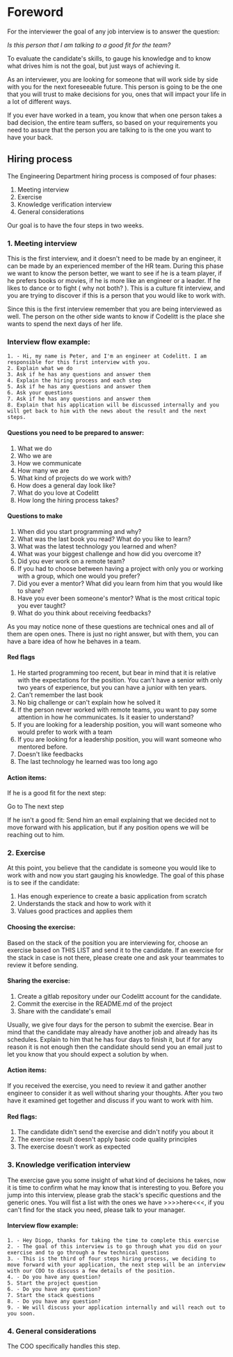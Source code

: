 # Foreword

For the interviewer the goal of any job interview is to answer the question:

_Is this person that I am talking to a good fit for the team?_

To evaluate the candidate's skills, to gauge his knowledge and to know what drives him is not the goal, but just ways of achieving it.

As an interviewer, you are looking for someone that will work side by side with you for the next foreseeable future. This person is going to be the one that you will trust to make decisions for you, ones that will impact your life in a lot of different ways. 

If you ever have worked in a team, you know that when one person takes a bad decision, the entire team suffers, so based on your requirements you need to assure that the person you are talking to is the one you want to have your back.

## Hiring process

The Engineering Department hiring process is composed of four phases:

1. Meeting interview
2. Exercise
3. Knowledge verification interview
4. General considerations

Our goal is to have the four steps in two weeks.

### 1. Meeting interview

This is the first interview, and it doesn't need to be made by an engineer, it can be made by an experienced member of the HR team. During this phase we want to know the person better, we want to see if he is a team player, if he prefers books or movies, if he is more like an engineer or a leader. If he likes to dance or to fight ( why not both? ). This is a culture fit interview, and you are trying to discover if this is a person that you would like to work with.

Since this is the first interview remember that you are being interviewed as well. The person on the other side wants to know if Codelitt is the place she wants to spend the next days of her life.

### Interview flow example:

```
1. - Hi, my name is Peter, and I'm an engineer at Codelitt. I am responsible for this first interview with you. 
2. Explain what we do
3. Ask if he has any questions and answer them
4. Explain the hiring process and each step
5. Ask if he has any questions and answer them
6. Ask your questions
7. Ask if he has any questions and answer them
8. Explain that his application will be discussed internally and you will get back to him with the news about the result and the next steps.
```

#### Questions you need to be prepared to answer:

1. What we do
2. Who we are
3. How we communicate
4. How many we are
5. What kind of projects do we work with?
6. How does a general day look like?
7. What do you love at Codelitt
8. How long the hiring process takes?


#### Questions to make

1. When did you start programming and why?
2. What was the last book you read? What do you like to learn?
3. What was the latest technology you learned and when?
4. What was your biggest challenge and how did you overcome it?
5. Did you ever work on a remote team?
6. If you had to choose between having a project with only you or working with a group, which one would you prefer?
7. Did you ever a mentor? What did you learn from him that you would like to share?
8. Have you ever been someone's mentor? What is the most critical topic you ever taught?
9. What do you think about receiving feedbacks?

As you may notice none of these questions are technical ones and all of them are open ones. There is just no right answer, but with them, you can have a bare idea of how he behaves in a team.

#### Red flags

1. He started programming too recent, but bear in mind that it is relative with the expectations for the position. You can't have a senior with only two years of experience, but you can have a junior with ten years.
2. Can't remember the last book
3. No big challenge or can't explain how he solved it
4. If the person never worked with remote teams, you want to pay some attention in how he communicates. Is it easier to understand?
5. If you are looking for a leadership position, you will want someone who would prefer to work with a team
6. If you are looking for a leadership position, you will want someone who mentored before.
7. Doesn't like feedbacks
8. The last technology he learned was too long ago

#### Action items:

If he is a good fit for the next step:

Go to The next step

If he isn't a good fit:
Send him an email explaining that we decided not to move forward with his application, but if any position opens we will be reaching out to him.

### 2. Exercise

At this point, you believe that the candidate is someone you would like to work with and now you start gauging his knowledge. The goal of this phase is to see if the candidate:

1. Has enough experience to create a basic application from scratch
2. Understands the stack and how to work with it
3. Values good practices and applies them

#### Choosing the exercise:

Based on the stack of the position you are interviewing for, choose an exercise based on THIS LIST and send it to the candidate. If an exercise for the stack in case is not there, please create one and ask your teammates to review it before sending.


#### Sharing the exercise:

1. Create a gitlab repository under our Codelitt account for the candidate.
2. Commit the exercise in the README.md of the project
3. Share with the candidate's email

Usually, we give four days for the person to submit the exercise. Bear in mind that the candidate may already have another job and already has its schedules. Explain to him that he has four days to finish it, but if for any reason it is not enough then the candidate should send you an email just to let you know that you should expect a solution by when.

#### Action items:

If you received the exercise, you need to review it and gather another engineer to consider it as well without sharing your thoughts. After you two have it examined get together and discuss if you want to work with him.

#### Red flags:

1. The candidate didn't send the exercise and didn't notify you about it
2. The exercise result doesn't apply basic code quality principles 
3. The exercise doesn't work as expected


### 3. Knowledge verification interview

The exercise gave you some insight of what kind of decisions he takes, now it is time to confirm what he may know that is interesting to you. Before you jump into this interview, please grab the stack's specific questions and the generic ones. You will fist a list with the ones we have >>>>here<<<, if you can't find for the stack you need, please talk to your manager.

#### Interview flow example:
```
1. - Hey Diogo, thanks for taking the time to complete this exercise
2. - The goal of this interview is to go through what you did on your exercise and to go through a few technical questions
3. - This is the third of four steps hiring process, we deciding to move forward with your application, the next step will be an interview with our COO to discuss a few details of the position.
4. - Do you have any question?
5. Start the project question
6. - Do you have any question?
7. Start the stack questions
8. - Do you have any question?
9. - We will discuss your application internally and will reach out to you soon.
```

### 4. General considerations

The COO specifically handles this step.
